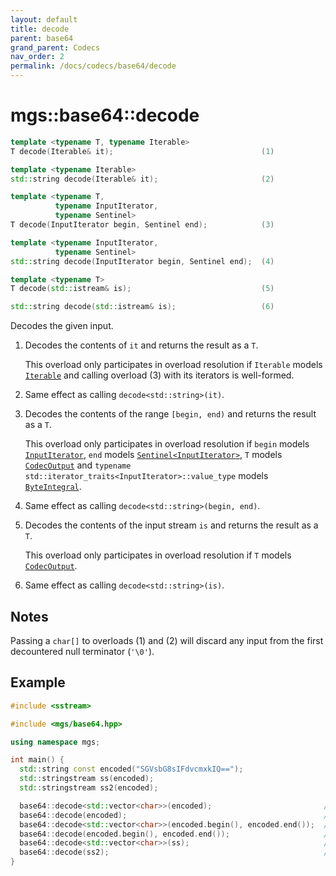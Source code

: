 ```yaml
---
layout: default
title: decode
parent: base64
grand_parent: Codecs
nav_order: 2
permalink: /docs/codecs/base64/decode
---
```


# mgs::base64::decode

```cpp
template <typename T, typename Iterable>
T decode(Iterable& it);                                 (1)

template <typename Iterable>
std::string decode(Iterable& it);                       (2)

template <typename T,
          typename InputIterator,
          typename Sentinel>
T decode(InputIterator begin, Sentinel end);            (3)

template <typename InputIterator,
          typename Sentinel>
std::string decode(InputIterator begin, Sentinel end);  (4)

template <typename T>
T decode(std::istream& is);                             (5)

std::string decode(std::istream& is);                   (6)
```

Decodes the given input.

1. Decodes the contents of `it` and returns the result as a `T`.

    This overload only participates in overload resolution if `Iterable` models [`Iterable`]() and calling overload (3) with its iterators is well-formed.
2. Same effect as calling `decode<std::string>(it)`.

3. Decodes the contents of the range `[begin, end)` and returns the result as a `T`.

    This overload only participates in overload resolution if `begin` models [`InputIterator`](), `end` models [`Sentinel<InputIterator>`](), `T` models [`CodecOutput`]() and `typename std::iterator_traits<InputIterator>::value_type` models [`ByteIntegral`]().
4. Same effect as calling `decode<std::string>(begin, end)`.
5. Decodes the contents of the input stream `is` and returns the result as a `T`.

    This overload only participates in overload resolution if `T` models [`CodecOutput`]().
6. Same effect as calling `decode<std::string>(is)`.

## Notes

Passing a `char[]` to overloads (1) and (2) will discard any input from the first decountered null terminator (`'\0'`).

## Example

```cpp
#include <sstream>

#include <mgs/base64.hpp>

using namespace mgs;

int main() {
  std::string const encoded("SGVsbG8sIFdvcmxkIQ==");
  std::stringstream ss(encoded);
  std::stringstream ss2(encoded);

  base64::decode<std::vector<char>>(encoded);                         // 1.
  base64::decode(encoded);                                            // 2.
  base64::decode<std::vector<char>>(encoded.begin(), encoded.end());  // 3.
  base64::decode(encoded.begin(), encoded.end());                     // 4.
  base64::decode<std::vector<char>>(ss);                              // 5.
  base64::decode(ss2);                                                // 6.
}
```
